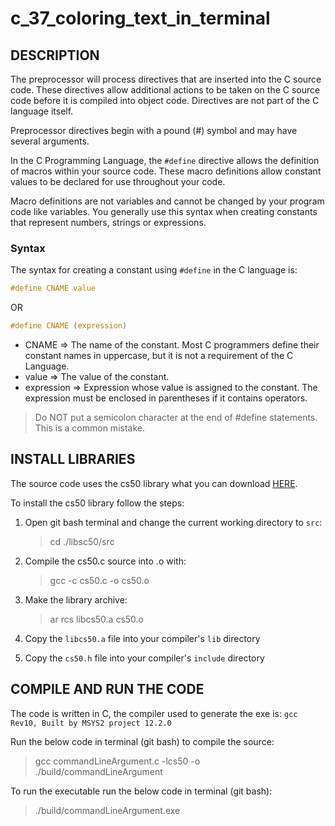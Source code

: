 # c_37_coloring_text_in_terminal

## DESCRIPTION

The preprocessor will process directives that are inserted into the C source code. These directives allow additional actions to be taken on the C source code before it is compiled into object code. Directives are not part of the C language itself.

Preprocessor directives begin with a pound (#) symbol and may have several arguments.

In the C Programming Language, the `#define` directive allows the definition of macros within your source code. These macro definitions allow constant values to be declared for use throughout your code.

Macro definitions are not variables and cannot be changed by your program code like variables. You generally use this syntax when creating constants that represent numbers, strings or expressions.

### Syntax

The syntax for creating a constant using `#define` in the C language is:

```c
#define CNAME value
```

OR

```c
#define CNAME (expression)
```

- CNAME => The name of the constant. Most C programmers define their constant names in uppercase, but it is not a requirement of the C Language.
- value => The value of the constant.
- expression => Expression whose value is assigned to the constant. The expression must be enclosed in parentheses if it contains operators.

> Do NOT put a semicolon character at the end of #define statements. This is a common mistake.

## INSTALL LIBRARIES

The source code uses the cs50 library what you can download [HERE](https://github.com/cs50/libcs50).

To install the cs50 library follow the steps:

1. Open git bash terminal and change the current working directory to `src`:  
   > cd ./libsc50/src

2. Compile the cs50.c source into .o with:
   > gcc -c cs50.c -o cs50.o

3. Make the library archive:  
   > ar rcs libcs50.a cs50.o

4. Copy the `libcs50.a` file into your compiler's `lib` directory

5. Copy the `cs50.h` file into your compiler's `include` directory

## COMPILE AND RUN THE CODE

The code is written in C, the compiler used to generate the exe is: `gcc Rev10, Built by MSYS2 project 12.2.0`

Run the below code in terminal (git bash) to compile the source:

> gcc commandLineArgument.c -lcs50 -o ./build/commandLineArgument

To run the executable run the below code in terminal (git bash):

> ./build/commandLineArgument.exe

